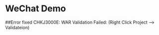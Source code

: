 # WeChat Demo

##Error fixed
CHKJ3000E: WAR Validation Failed: (Right Click Project --> Validateion)